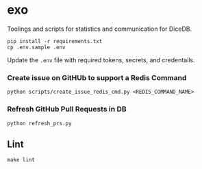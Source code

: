 # exo

Toolings and scripts for statistics and communication for DiceDB.

```
pip install -r requirements.txt
cp .env.sample .env
```

Update the `.env` file with required tokens, secrets, and credentails.

### Create issue on GitHUb to support a Redis Command

```
python scripts/create_issue_redis_cmd.py <REDIS_COMMAND_NAME>
```

### Refresh GitHub Pull Requests in DB

```
python refresh_prs.py
```

## Lint

```
make lint
```
